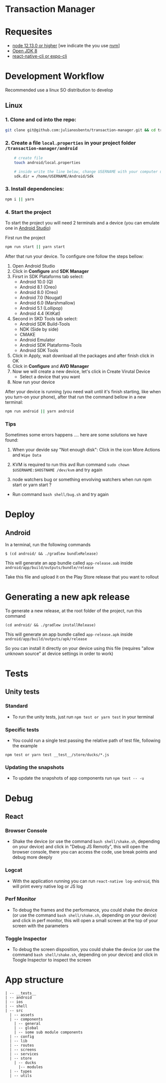 # Transaction Manager

# Requesites

- [node 12.13.0 or higher](https://nodejs.org/dist/v10.15.3/) [we indicate the you use [nvm](https://github.com/nvm-sh/nvm)]
- [Open JDK 8](https://openjdk.java.net/install/)
- [react-native-cli or expo-cli](https://facebook.github.io/react-native/docs/getting-started)

# Development Workflow

Recommended use a linux SO distribution to develop

## Linux

### 1. Clone and cd into the repo:

```bash
git clone git@github.com:julianosbento/transaction-manager.git && cd transaction-manager
```

### 2. Create a file `local.properties` in your project folder `/transaction-manager/android`

```bash
    # create file
    touch android/local.properties

    # inside write the line below, change USERNAME with your computer username
    sdk.dir = /home/USERNAME/Android/Sdk
```

### 3. Install dependencies:

```bash
npm i || yarn
```

### 4. Start the project

To start the project you will need 2 terminals and a device (you can emulate one in [Android Studio](https://developer.android.com/studio/?gclid=EAIaIQobChMIrKivrfGl5QIVr4VaBR39FQbmEAAYASAAEgK8EPD_BwE))

First run the project

```bash
npm run start || yarn start
```

After that run your device. To configure one follow the steps bellow:

1. Open Android Studio
2. Click in **Configure** and **SDK Manager**
3. Firsrt in SDK Plataforms tab select:
   - Android 10.0 (Q)
   - Android 8.1 (Oreo)
   - Android 8.0 (Oreo)
   - Android 7.0 (Nougat)
   - Android 6.0 (Marshmallow)
   - Android 5.1 (Lollipop)
   - Android 4.4 (KitKat)
4. Second in SKD Tools tab select:
   - Android SDK Build-Tools
   - NDK (Side by side)
   - CMAKE
   - Android Emulator
   - Android SDK Plataforms-Tools
   - Android SDK Tools
5. Click in Apply, wait download all the packages and after finish click in OK
6. Click in **Configure** and **AVD Manager**
7. Now we will create a new device, let's click in Create Virutal Device
   - Select a device that you want
8. Now run your device

After your device is running (you need wait until it's finish starting, like when you turn-on your phone), after that run the command bellow in a new terminal:

```bash
npm run android || yarn android
```

### Tips

Sometimes some errors happens .... here are some solutions we have found:

1. When your devide say "Not enough disk":
   Click in the icon More Actions and `Wipe Data`

2. KVM is required to run this avd
   Run command `sudo chown $USERNAME:$HOSTNAME /dev/kvm` and try again

3. node watchers bug or something envolving watchers when run npm start or yarn start ?

- Run command `bash shell/bug.sh` and try again

# Deploy

## Android

In a terminal, run the following commands

```
$ (cd android/ && ./gradlew bundleRelease)
```

This will generate an app bundle called `app-release.aab` inside `android/app/build/outputs/bundle/release`

Take this file and upload it on the Play Store release that you want to rollout

# Generating a new apk release

To generate a new release, at the root folder of the project, run this command

```
(cd android/ && ./gradlew installRelease)
```

This will generate an app bundle called `app-release.apk` inside `android/app/build/outputs/apk/release`

So you can install it directly on your device using this file (requires "allow unknown source" at device settings in order to work)

# Tests

## Unity tests

### Standard

- To run the unity tests, just run `npm test or yarn test` in your terminal

### Specific tests

- You could run a single test passing the relative path of test file, following the example

```
npm test or yarn test __test__/store/ducks/*.js
```

### Updating the snapshots

- To update the snapshots of app components run `npm test -- -u`

# Debug

## React

### Browser Console

- Shake the device (or use the command `bash shell/shake.sh`, depending on your device) and click in "Debug JS Remotly", this will open the browser console, there you can access the code, use break points and debug more deeply

### Logcat

- With the application running you can run `react-native log-android`, this will print every native log or JS log

### Perf Monitor

- To debug the frames and the performance, you could shake the device (or use the command `bash shell/shake.sh`, depending on your device) and click in perf monitor, this will open a small screen at the top of your screen with the parameters

### Toggle Inspector

- To debug the screen disposition, you could shake the device (or use the command `bash shell/shake.sh`, depending on your device) and click in Toogle Inspector to inspect the screen

# App structure

```
| -- __tests__
| -- android
| -- ios
| -- shell
| -- src
  | -- assets
  | -- components
    | -- general
    | -- global
    | -- some sub module components
  | -- config
  | -- lib
  | -- routes
  | -- screens
  | -- services
  | -- store
    | -- ducks
      |-- modules
  | -- types
  | -- utils

```
